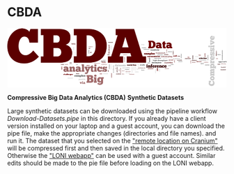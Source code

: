 # CBDA

<a href="http://socr.umich.edu/HTML5/CBDA/"><img align="middle" src="https://raw.githubusercontent.com/SOCR/CBDA/master/Images/CBDA_wordcloud.png"></a>

**Compressive Big Data Analytics (CBDA)**
**Synthetic Datasets**

Large synthetic datasets can be downloaded using the pipeline workflow *Download-Datasets.pipe* in this directory.
If you already have a client version installed on your laptop and a guest account, you can download the pipe file, make the appropriate changes (directories and file names). and run it. The dataset that you selected on the ["remote location on Cranium"](/ifs/loni/ccb/collabs/2016/CBDA_SL_2016/2018/Simeone/Datasets/CBDA2-datasets) will be compressed first and then saved in the local directory you specified.
Otherwise the ["LONI webapp"](http://pipeline.loni.usc.edu/webapp) can be used  with a guest account. Similar edits should be made to the pie file before loading on the LONI webapp.
